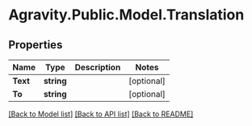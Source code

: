 # Agravity.Public.Model.Translation

## Properties

Name | Type | Description | Notes
------------ | ------------- | ------------- | -------------
**Text** | **string** |  | [optional] 
**To** | **string** |  | [optional] 

[[Back to Model list]](../README.md#documentation-for-models) [[Back to API list]](../README.md#documentation-for-api-endpoints) [[Back to README]](../README.md)

